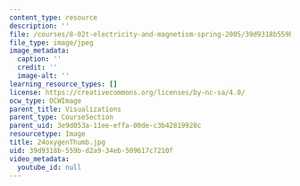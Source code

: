 ```yaml
---
content_type: resource
description: ''
file: /courses/8-02t-electricity-and-magnetism-spring-2005/39d9318b559bd2a934eb509617c7210f_24oxygenThumb.jpg
file_type: image/jpeg
image_metadata:
  caption: ''
  credit: ''
  image-alt: ''
learning_resource_types: []
license: https://creativecommons.org/licenses/by-nc-sa/4.0/
ocw_type: OCWImage
parent_title: Visualizations
parent_type: CourseSection
parent_uid: 3e9d053a-11ee-effa-00de-c3b42819928c
resourcetype: Image
title: 24oxygenThumb.jpg
uid: 39d9318b-559b-d2a9-34eb-509617c7210f
video_metadata:
  youtube_id: null
---
```

